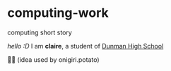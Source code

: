 # computing-work
computing short story


*hello :D*
I am **claire**, a student of [Dunman High School](https://dunmanhigh.moe.edu.sg/)

:potato::cheese:
(idea used by onigiri.potato)
